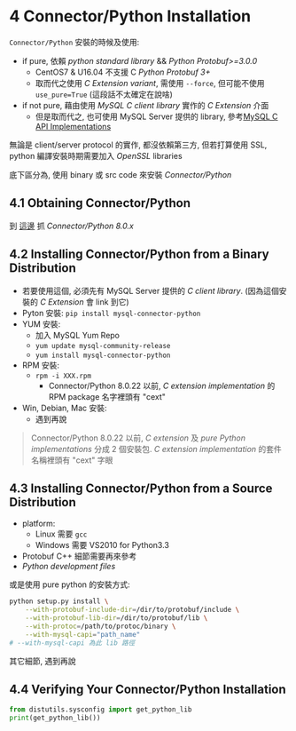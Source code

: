 # 4 Connector/Python Installation

`Connector/Python` 安裝的時候及使用:
- if pure, 依賴 *python standard library* && *Python Protobuf>=3.0.0*
    - CentOS7 & U16.04 不支援 C *Python Protobuf 3+*
    - 取而代之使用 *C Extension variant*, 需使用 `--force`, 但可能不使用 `use_pure=True` (這段話不太確定在說啥)
- if not pure, 藉由使用 *MySQL C client library* 實作的 *C Extension* 介面
    - 但是取而代之, 也可使用 MySQL Server 提供的 library, 參考[MySQL C API Implementations](https://dev.mysql.com/doc/c-api/8.0/en/c-api-implementations.html)

無論是 client/server protocol 的實作, 都沒依賴第三方, 但若打算使用 SSL, python 編譯安裝時期需要加入 *OpenSSL* libraries

底下區分為, 使用 binary 或 src code 來安裝 *Connector/Python*


## 4.1 Obtaining Connector/Python

到 [這邊](https://dev.mysql.com/downloads/connector/python/) 抓 *Connector/Python 8.0.x*


## 4.2 Installing Connector/Python from a Binary Distribution

- 若要使用這個, 必須先有 MySQL Server 提供的 *C client library*. (因為這個安裝的 *C Extension* 會 link 到它)
- Pyton 安裝: `pip install mysql-connector-python` 
- YUM 安裝: 
    - 加入 MySQL Yum Repo
    - `yum update mysql-community-release`
    - `yum install mysql-connector-python`
- RPM 安裝:
    - `rpm -i XXX.rpm`
        - Connector/Python 8.0.22 以前, *C extension implementation* 的 RPM package 名字裡頭有 "cext"
- Win, Debian, Mac 安裝:
    - 遇到再說

> Connector/Python 8.0.22 以前, *C extension* 及 *pure Python implementations* 分成 2 個安裝包. *C extension implementation* 的套件名稱裡頭有 "cext" 字眼


## 4.3 Installing Connector/Python from a Source Distribution

- platform:
    - Linux 需要 `gcc`
    - Windows 需要 VS2010 for Python3.3
- Protobuf C++ 細節需要再來參考
- *Python development files*

或是使用 pure python 的安裝方式: 

```bash
python setup.py install \
    --with-protobuf-include-dir=/dir/to/protobuf/include \
    --with-protobuf-lib-dir=/dir/to/protobuf/lib \
    --with-protoc=/path/to/protoc/binary \
    --with-mysql-capi="path_name"
# --with-mysql-capi 為此 lib 路徑
```

其它細節, 遇到再說


## 4.4 Verifying Your Connector/Python Installation

```python
from distutils.sysconfig import get_python_lib
print(get_python_lib())
```